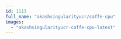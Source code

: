 ```yaml
---
id: 1113
full_name: "akashsingularityucr/caffe-cpu"
images: 
  - "akashsingularityucr-caffe-cpu-latest"
---
```


